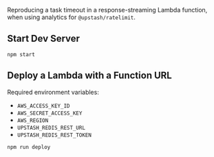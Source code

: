 Reproducing a task timeout in a response-streaming Lambda function, when using
analytics for `@upstash/ratelimit`.

## Start Dev Server

```
npm start
```

## Deploy a Lambda with a Function URL

Required environment variables:

- `AWS_ACCESS_KEY_ID`
- `AWS_SECRET_ACCESS_KEY`
- `AWS_REGION`
- `UPSTASH_REDIS_REST_URL`
- `UPSTASH_REDIS_REST_TOKEN`

```
npm run deploy
```
